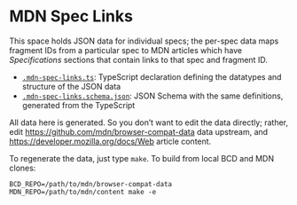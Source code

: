 # MDN Spec Links

This space holds JSON data for individual specs; the per-spec data maps fragment IDs from a particular spec to MDN articles which have *Specifications* sections that contain links to that spec and fragment ID.

- [`.mdn-spec-links.ts`][1]: TypeScript declaration defining the datatypes and structure of the JSON data
- [`.mdn-spec-links.schema.json`][2]: JSON Schema with the same definitions, generated from the TypeScript

All data here is generated. So you don’t want to edit the data directly; rather, edit https://github.com/mdn/browser-compat-data data upstream, and https://developer.mozilla.org/docs/Web article content.

To regenerate the data, just type `make`. To build from local BCD and MDN clones:

```
BCD_REPO=/path/to/mdn/browser-compat-data MDN_REPO=/path/to/mdn/content make -e
```

[1]: https://github.com/w3c/mdn-spec-links/blob/HEAD/.mdn-spec-links.ts
[2]: https://github.com/w3c/mdn-spec-links/blob/HEAD/.mdn-spec-links.schema.json
